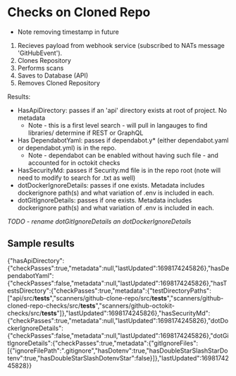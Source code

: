 # Checks on Cloned Repo

* Note removing timestamp in future

1) Recieves payload from webhook service (subscribed to NATs message 'GitHubEvent').
2) Clones Repository
3) Performs scans
4) Saves to Database (API)
5) Removes Cloned Repository

Results:

* HasApiDirectory: passes if an 'api' directory exists at root of project. No metadata
  * Note - this is a first level search - will pull in langauges to find libraries/ determine if REST or GraphQL
* Has DependabotYaml: passes if dependabot.y* (either dependabot.yaml or dependabot.yml) is in the repo.
  * Note - dependabot can be enabled without having such file - and accounted for in octokit checks
* HasSecurityMd: passes if Security.md file is in the repo root (note will need to modify to search for .txt as well)
* dotDockerIgnoreDetails: passes if one exists.  Metadata includes dockerignore path(s) and what variation of .env is included in each.
* dotGitIgnoreDetails: passes if one exists.  Metadata includes dockerignore path(s) and what variation of .env is included in each.

*TODO - rename dotGitIgnoreDetails an dotDockerIgnoreDetails*

## Sample results

{"hasApiDirectory":{"checkPasses":true,"metadata":null,"lastUpdated":1698174245826},"hasDependabotYaml":{"checkPasses":false,"metadata":null,"lastUpdated":1698174245826},"hasTestsDirectory":{"checkPasses":true,"metadata":{"testDirectoryPaths":["api/src/__tests__","scanners/github-clone-repo/src/__tests__","scanners/github-cloned-repo-checks/src/__tests__","scanners/github-octokit-checks/src/__tests__"]},"lastUpdated":1698174245826},"hasSecurityMd":{"checkPasses":true,"metadata":null,"lastUpdated":1698174245826},"dotDockerIgnoreDetails":{"checkPasses":false,"metadata":null,"lastUpdated":1698174245826},"dotGitIgnoreDetails":{"checkPasses":true,"metadata":{"gitIgnoreFiles":[{"ignoreFilePath":".gitignore","hasDotenv":true,"hasDoubleStarSlashStarDotenv":true,"hasDoubleStarSlashDotenvStar":false}]},"lastUpdated":1698174245828}}

